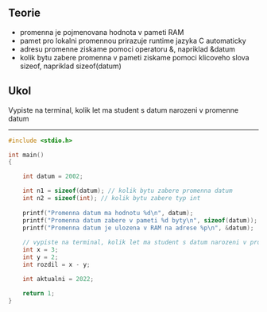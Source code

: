 ## Teorie
  
- promenna je pojmenovana hodnota v pameti RAM
- pamet pro lokalni promennou prirazuje runtime jazyka C automaticky
- adresu promenne ziskame pomoci operatoru &, napriklad &datum
- kolik bytu zabere promenna v pameti ziskame pomoci klicoveho slova sizeof, napriklad sizeof(datum)

## Ukol

Vypiste na terminal, kolik let ma student s datum narozeni v promenne datum

---

```c 
#include <stdio.h>

int main() 
{

	int datum = 2002;

	int n1 = sizeof(datum); // kolik bytu zabere promenna datum
	int n2 = sizeof(int); // kolik bytu zabere typ int
	
	printf("Promenna datum ma hodnotu %d\n", datum);
	printf("Promenna datum zabere v pameti %d byty\n", sizeof(datum));
	printf("Promenna datum je ulozena v RAM na adrese %p\n", &datum);
	
	// vypiste na terminal, kolik let ma student s datum narozeni v promenne datum
	int x = 3;
	int y = 2;
	int rozdil = x - y;

	int aktualni = 2022;

	return 1;
}
```

